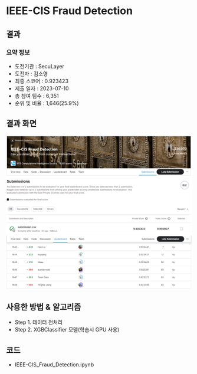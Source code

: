 # IEEE-CIS Fraud Detection
## 결과
### 요약 정보
- 도전기관 : SecuLayer
- 도전자 : 김소영
- 최종 스코어 : 0.923423
- 제출 일자 : 2023-07-10
- 총 참여 팀수 : 6,351
- 순위 및 비율 : 1,646(25.9%)

## 결과 화면
![score](./img/score.PNG)
![rank](./img/rank.PNG)

## 사용한 방법 & 알고리즘
- Step 1. 데이터 전처리
- Step 2. XGBClassifier 모델(학습시 GPU 사용)

## 코드
- IEEE-CIS_Fraud_Detection.ipynb